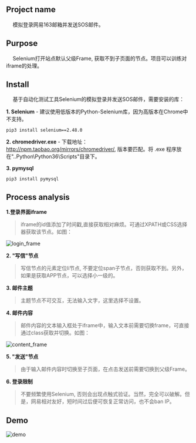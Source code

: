 ## Project name
&emsp; 模拟登录网易163邮箱并发送SOS邮件。

## Purpose
&emsp; Selenium打开站点默认父级Frame, 获取不到子页面的节点。项目可以训练对iframe的处理。

## Install
&emsp; 基于自动化测试工具Selenium的模拟登录并发送SOS邮件，需要安装的库：

**1. Selenium** - 建议使用低版本的Python-Selenium库，因为高版本在Chrome中不支持。
```
pip3 install selenium==2.48.0
```
**2. chromedriver.exe** - 下载地址：http://npm.taobao.org/mirrors/chromedriver/, 版本要匹配。将 .exe 程序放在"..Python\Python36\Scripts"目录下。   

**3. pymysql**
```
pip3 install pymysql
```

## Process analysis
 **1.登录界面iframe**   
> iframe的id值添加了时间戳,直接获取相对麻烦。可通过XPATH或CSS选择器获取该节点。如图：    


![login_frame](https://github.com/Northxw/Python3_WebSpider/blob/master/20-Selenium_163/require/login_frame.png)

**2. "写信"节点**
> 写信节点的元素定位li节点, 不要定位span子节点，否则获取不到。另外，如果是获取APP节点，可以选择小一级的。    

**3. 邮件主题**
> 主题节点不可交互，无法输入文字，这里选择不设置。    

**4. 邮件内容**
> 邮件内容的文本输入框处于iframe中，输入文本前需要切换frame，可直接通过class获取并切换。如图：    

![content_frame](https://github.com/Northxw/Python3_WebSpider/blob/master/20-Selenium_163/require/content_frame.png)

**5. "发送"节点**
> 由于输入邮件内容时切换至子页面，在点击发送前需要切换到父级Frame。

**6. 登录限制**
> 不要频繁使用Selenium, 否则会出现点触式验证。当然，完全可以破解。但是，网易相对友好，短时间过后便可恢复正常访问，也不会ban IP。

## Demo
![demo](https://github.com/Northxw/Python3_WebSpider/blob/master/20-Selenium_163/require/demo.gif)
